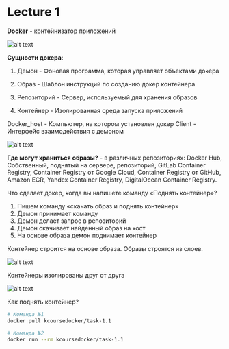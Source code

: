 # Lecture 1

**Docker** - контейнизатор приложений

![alt text](image.png)

**Сущности докера**:

1. Демон - Фоновая программа, которая управляет объектами докера 

2. Образ - Шаблон инструкций по созданию докер контейнера

3. Репозиторий - Сервер, используемый для хранения образов

4. Контейнер - Изолированная среда запуска приложений

Docker_host - Компьютер, на котором установлен докер
Client - Интерфейс взаимодействия с демоном

![alt text](image-1.png)

**Где могут храниться образы?** - в различных репозиториях: Docker Hub, Собственный, поднятый на сервере, репозиторий, 
GitLab Container Registry, Container Registry от Google Cloud, Container Registry от GitHub,
Amazon ECR, Yandex Container Registry, DigitalOcean Container Registry.

Что сделает докер, когда вы напишете команду «Поднять контейнер»?

1) Пишем команду «скачать образ и поднять контейнер»
2) Демон принимает команду
3) Демон делает запрос в репозиторий
4) Демон скачивает найденный образ на хост
5) На основе образа демон поднимает контейнер

Контейнер строится на основе образа. Образы строятся из слоев.

![alt text](image-2.png)

Контейнеры изолированы друг от друга

![alt text](image-3.png)


Как поднять контейнер?

```sh
# Команда №1
docker pull kcoursedocker/task-1.1

# Команда №2
docker run --rm kcoursedocker/task-1.1
```
